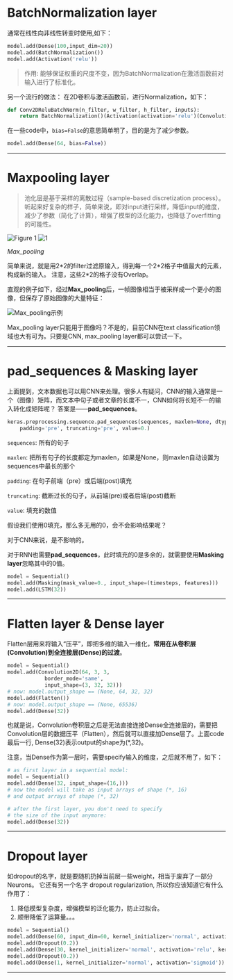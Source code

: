 # BatchNormalization layer

通常在线性向非线性转变时使用,如下：

```python
model.add(Dense(100,input_dim=20))
model.add(BatchNormalization())
model.add(Activation('relu'))
```

> 作用: 能够保证权重的尺度不变，因为BatchNormalization在激活函数前对输入进行了标准化。

另一个流行的做法：
在2D卷积与激活函数前，进行Normalization，如下：

```python
def Conv2DReluBatchNorm(n_filter, w_filter, h_filter, inputs):
    return BatchNormalization()(Activation(activation='relu')(Convolution2D(n_filter, w_filter, h_filter, border_mode='same')(inputs)))
```

在一些code中，`bias=False`的意思简单明了，目的是为了减少参数。

```python
model.add(Dense(64, bias=False))
```

----------
# Maxpooling layer

> 池化层是基于采样的离散过程（sample-based discretization process）。听起来好复杂的样子，简单来说，即对input进行采样，降低input的维度，减少了参数（简化了计算），增强了模型的泛化能力，也降低了overfitting的可能性。

![Figure 1](https://github.com/Eurus-Holmes/keras_learning/raw/master/images/1.png)
![1](https://leanote.com/api/file/getImage?fileId=5b616403ab64414e6300176a)

*Max_pooling*

简单来说，就是用2\*2的filter过滤原输入，得到每一个2\*2格子中值最大的元素，构成新的输入。
注意，这些2\*2的格子没有Overlap。

直观的例子如下，经过**Max_pooling**后，一帧图像相当于被采样成一个更小的图像，但保存了原始图像的大量特征：

![Max_pooling示例](http://upload-images.jianshu.io/upload_images/2528310-d7761035ec7517a5.png?imageMogr2/auto-orient/strip%7CimageView2/2/w/500)

Max_pooling layer只能用于图像吗？不是的，目前CNN在text classification领域也大有可为。只要是CNN, max_pooling layer都可以尝试一下。

----------
# pad_sequences & Masking layer

上面提到，文本数据也可以用CNN来处理。很多人有疑问，CNN的输入通常是一个（图像）矩阵，而文本中句子或者文章的长度不一，CNN如何将长短不一的输入转化成矩阵呢？
答案是——**pad_sequences**。

```python
keras.preprocessing.sequence.pad_sequences(sequences, maxlen=None, dtype='int32',
    padding='pre', truncating='pre', value=0.)
```

`sequences`: 所有的句子

`maxlen`: 把所有句子的长度都定为maxlen，如果是None，则maxlen自动设置为sequences中最长的那个

`padding`: 在句子前端（pre）或后端(post)填充

`truncating`: 截断过长的句子，从前端(pre)或者后端(post)截断

`value`: 填充的数值

假设我们使用0填充，那么多无用的0，会不会影响结果呢？

对于CNN来说，是不影响的。

对于RNN也需要**pad_sequences**，此时填充的0是多余的，就需要使用**Masking layer**忽略其中的0值。

```python
model = Sequential()
model.add(Masking(mask_value=0., input_shape=(timesteps, features)))
model.add(LSTM(32))
```

----------
# Flatten layer & Dense layer

Flatten层用来将输入“压平”，即把多维的输入一维化，**常用在从卷积层(Convolution)到全连接层(Dense)的过渡**。

```python
model = Sequential()
model.add(Convolution2D(64, 3, 3,
            border_mode='same',
            input_shape=(3, 32, 32)))
# now: model.output_shape == (None, 64, 32, 32)
model.add(Flatten())
# now: model.output_shape == (None, 65536)
model.add(Dense(32))
```

也就是说，Convolution卷积层之后是无法直接连接Dense全连接层的，需要把Convolution层的数据压平（Flatten），然后就可以直接加Dense层了。上面code最后一行, Dense(32)表示output的shape为(*,32)。

注意，当Dense作为第一层时，需要specify输入的维度，之后就不用了，如下：

```python
# as first layer in a sequential model:
model = Sequential()
model.add(Dense(32, input_shape=(16,)))
# now the model will take as input arrays of shape (*, 16)
# and output arrays of shape (*, 32)

# after the first layer, you don't need to specify
# the size of the input anymore:
model.add(Dense(32))
```

----------
# Dropout layer

如dropout的名字，就是要随机扔掉当前层一些weight，相当于废弃了一部分Neurons。
它还有另一个名字 dropout regularization, 所以你应该知道它有什么作用了：

 1. 降低模型复杂度，增强模型的泛化能力，防止过拟合。
 2. 顺带降低了运算量。。。

```python
model = Sequential()
model.add(Dense(60, input_dim=60, kernel_initializer='normal', activation='relu', kernel_constraint=maxnorm(3)))
model.add(Dropout(0.2))
model.add(Dense(30, kernel_initializer='normal', activation='relu', kernel_constraint=maxnorm(3)))
model.add(Dropout(0.2))
model.add(Dense(1, kernel_initializer='normal', activation='sigmoid'))
```

----------


